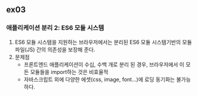 ## ex03
### 애플리케이션 분리 2: ES6 모듈 시스템

1. ES6 모듈 시스템을 지원하는 브라우저에서는 분리된 ES6 모듈 시스템기반의 모듈 파일(JS) 간의 의존성을 보장해 준다.
2. 문제점
    - 프론트엔드 애플리케이션이 수십, 수백 개로 분리 된 경우, 브라우저에서 이 모든 모듈들을 import하는 것은 비효율적
    - 자바스크립트 외에 다양한 에셋(css, image, font...)에 로딩 동기화는 불가능하다.